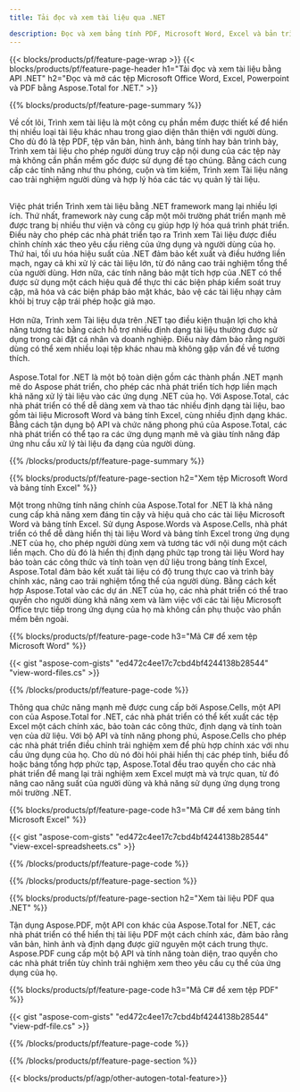 ```yaml
---
title: Tải đọc và xem tài liệu qua .NET 

description: Đọc và xem bảng tính PDF, Microsoft Word, Excel và bản trình bày PowerPoint thông qua ứng dụng .NET của bạn. Mã C# được liệt kê.
---
```


{{< blocks/products/pf/feature-page-wrap >}}
{{< blocks/products/pf/feature-page-header h1="Tải đọc và xem tài liệu bằng API .NET" h2="Đọc và mở các tệp Microsoft Office Word, Excel, Powerpoint và PDF bằng Aspose.Total for .NET." >}}

{{% blocks/products/pf/feature-page-summary %}}

Về cốt lõi, Trình xem tài liệu là một công cụ phần mềm được thiết kế để hiển thị nhiều loại tài liệu khác nhau trong giao diện thân thiện với người dùng. Cho dù đó là tệp PDF, tệp văn bản, hình ảnh, bảng tính hay bản trình bày, Trình xem tài liệu cho phép người dùng truy cập nội dung của các tệp này mà không cần phần mềm gốc được sử dụng để tạo chúng. Bằng cách cung cấp các tính năng như thu phóng, cuộn và tìm kiếm, Trình xem Tài liệu nâng cao trải nghiệm người dùng và hợp lý hóa các tác vụ quản lý tài liệu. <br /> <br />

Việc phát triển Trình xem tài liệu bằng .NET framework mang lại nhiều lợi ích. Thứ nhất, framework này cung cấp một môi trường phát triển mạnh mẽ được trang bị nhiều thư viện và công cụ giúp hợp lý hóa quá trình phát triển. Điều này cho phép các nhà phát triển tạo ra Trình xem Tài liệu được điều chỉnh chính xác theo yêu cầu riêng của ứng dụng và người dùng của họ. Thứ hai, tối ưu hóa hiệu suất của .NET đảm bảo kết xuất và điều hướng liền mạch, ngay cả khi xử lý các tài liệu lớn, từ đó nâng cao trải nghiệm tổng thể của người dùng. Hơn nữa, các tính năng bảo mật tích hợp của .NET có thể được sử dụng một cách hiệu quả để thực thi các biện pháp kiểm soát truy cập, mã hóa và các biện pháp bảo mật khác, bảo vệ các tài liệu nhạy cảm khỏi bị truy cập trái phép hoặc giả mạo. <br />
<br />
Hơn nữa, Trình xem Tài liệu dựa trên .NET tạo điều kiện thuận lợi cho khả năng tương tác bằng cách hỗ trợ nhiều định dạng tài liệu thường được sử dụng trong cài đặt cá nhân và doanh nghiệp. Điều này đảm bảo rằng người dùng có thể xem nhiều loại tệp khác nhau mà không gặp vấn đề về tương thích.
<br /><br />
Aspose.Total for .NET là một bộ toàn diện gồm các thành phần .NET mạnh mẽ do Aspose phát triển, cho phép các nhà phát triển tích hợp liền mạch khả năng xử lý tài liệu vào các ứng dụng .NET của họ. Với Aspose.Total, các nhà phát triển có thể dễ dàng xem và thao tác nhiều định dạng tài liệu, bao gồm tài liệu Microsoft Word và bảng tính Excel, cùng nhiều định dạng khác. Bằng cách tận dụng bộ API và chức năng phong phú của Aspose.Total, các nhà phát triển có thể tạo ra các ứng dụng mạnh mẽ và giàu tính năng đáp ứng nhu cầu xử lý tài liệu đa dạng của người dùng.

{{% /blocks/products/pf/feature-page-summary  %}}

{{% blocks/products/pf/feature-page-section  h2="Xem tệp Microsoft Word và bảng tính Excel" %}}

Một trong những tính năng chính của Aspose.Total for .NET là khả năng cung cấp khả năng xem đáng tin cậy và hiệu quả cho các tài liệu Microsoft Word và bảng tính Excel. Sử dụng Aspose.Words và Aspose.Cells, nhà phát triển có thể dễ dàng hiển thị tài liệu Word và bảng tính Excel trong ứng dụng .NET của họ, cho phép người dùng xem và tương tác với nội dung một cách liền mạch. Cho dù đó là hiển thị định dạng phức tạp trong tài liệu Word hay bảo toàn các công thức và tính toàn vẹn dữ liệu trong bảng tính Excel, Aspose.Total đảm bảo kết xuất tài liệu có độ trung thực cao và trình bày chính xác, nâng cao trải nghiệm tổng thể của người dùng. Bằng cách kết hợp Aspose.Total vào các dự án .NET của họ, các nhà phát triển có thể trao quyền cho người dùng khả năng xem và làm việc với các tài liệu Microsoft Office trực tiếp trong ứng dụng của họ mà không cần phụ thuộc vào phần mềm bên ngoài.

{{% blocks/products/pf/feature-page-code h3="Mã C# để xem tệp Microsoft Word" %}}

{{< gist "aspose-com-gists" "ed472c4ee17c7cbd4bf4244138b28544" "view-word-files.cs" >}}

{{% /blocks/products/pf/feature-page-code  %}}

Thông qua chức năng mạnh mẽ được cung cấp bởi Aspose.Cells, một API con của Aspose.Total for .NET, các nhà phát triển có thể kết xuất các tệp Excel một cách chính xác, bảo toàn các công thức, định dạng và tính toàn vẹn của dữ liệu. Với bộ API và tính năng phong phú, Aspose.Cells cho phép các nhà phát triển điều chỉnh trải nghiệm xem để phù hợp chính xác với nhu cầu ứng dụng của họ. Cho dù nó đòi hỏi phải hiển thị các phép tính, biểu đồ hoặc bảng tổng hợp phức tạp, Aspose.Total đều trao quyền cho các nhà phát triển để mang lại trải nghiệm xem Excel mượt mà và trực quan, từ đó nâng cao năng suất của người dùng và khả năng sử dụng ứng dụng trong môi trường .NET.

{{% blocks/products/pf/feature-page-code h3="Mã C# để xem bảng tính Microsoft Excel" %}}

{{< gist "aspose-com-gists" "ed472c4ee17c7cbd4bf4244138b28544" "view-excel-spreadsheets.cs" >}}

{{% /blocks/products/pf/feature-page-code  %}}

{{% /blocks/products/pf/feature-page-section %}}

{{% blocks/products/pf/feature-page-section  h2="Xem tài liệu PDF qua .NET" %}}

Tận dụng Aspose.PDF, một API con khác của Aspose.Total for .NET, các nhà phát triển có thể hiển thị tài liệu PDF một cách chính xác, đảm bảo rằng văn bản, hình ảnh và định dạng được giữ nguyên một cách trung thực. Aspose.PDF cung cấp một bộ API và tính năng toàn diện, trao quyền cho các nhà phát triển tùy chỉnh trải nghiệm xem theo yêu cầu cụ thể của ứng dụng của họ.

{{% blocks/products/pf/feature-page-code h3="Mã C# để xem tệp PDF" %}}

{{< gist "aspose-com-gists" "ed472c4ee17c7cbd4bf4244138b28544" "view-pdf-file.cs" >}}

{{% /blocks/products/pf/feature-page-code  %}}

{{% /blocks/products/pf/feature-page-section %}}

{{< blocks/products/pf/agp/other-autogen-total-feature>}}